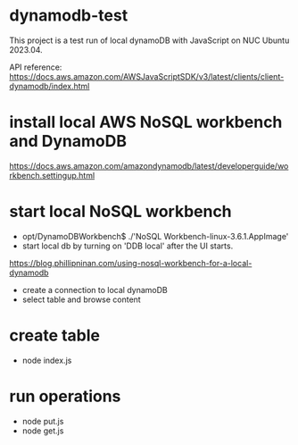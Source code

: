 # dynamodb-test

This project is a test run of local dynamoDB with JavaScript on NUC Ubuntu 2023.04.

API reference:
https://docs.aws.amazon.com/AWSJavaScriptSDK/v3/latest/clients/client-dynamodb/index.html

# install local AWS NoSQL workbench and DynamoDB

https://docs.aws.amazon.com/amazondynamodb/latest/developerguide/workbench.settingup.html

# start local NoSQL workbench

* opt/DynamoDBWorkbench$ ./'NoSQL Workbench-linux-3.6.1.AppImage' 
* start local db by turning on 'DDB local' after the UI starts.

https://blog.phillipninan.com/using-nosql-workbench-for-a-local-dynamodb

* create a connection to local dynamoDB
* select table and browse content

# create table

* node index.js

# run operations

* node put.js
* node get.js